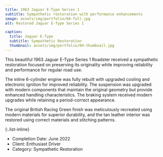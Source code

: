 ```yaml
---
title: 1963 Jaguar E-Type Series 1
subtitle: Sympathetic restoration with performance enhancements
image: assets/img/portfolio/04-full.jpg
alt: Restored Jaguar E-Type Series 1

caption:
  title: Jaguar E-Type
  subtitle: Sympathetic Restoration
  thumbnail: assets/img/portfolio/04-thumbnail.jpg
---
```

This beautiful 1963 Jaguar E-Type Series 1 Roadster received a sympathetic restoration focused on preserving its originality while improving reliability and performance for regular road use.

The inline 6-cylinder engine was fully rebuilt with upgraded cooling and electronic ignition for improved reliability. The suspension was upgraded with modern components that maintain the original geometry but provide enhanced handling characteristics. The braking system received modern upgrades while retaining a period-correct appearance.

The original British Racing Green finish was meticulously recreated using modern materials for superior durability, and the tan leather interior was restored using correct materials and stitching patterns.

{:.list-inline}

- Completion Date: June 2022
- Client: Enthusiast Driver
- Category: Sympathetic Restoration
